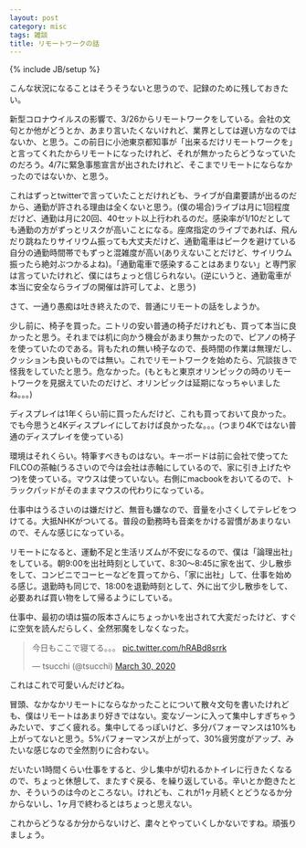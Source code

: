 ```yaml
---
layout: post
category: misc
tags: 雑談
title: リモートワークの話
---
```

{% include JB/setup %}

こんな状況になることはそうそうないと思うので、記録のために残しておきたい。

新型コロナウイルスの影響で、3/26からリモートワークをしている。会社の文句とか他がどうとか、あまり言いたくないけれど、業界としては遅い方なのではないか、と思う。この前日に小池東京都知事が「出来るだけリモートワークを」と言ってくれたからリモートになったけれど、それが無かったらどうなっていたのだろう。4/7に緊急事態宣言が出されたけれど、そこまでリモートにならなかったのではないか、と思う。

これはずっとtwitterで言っていたことだけれども、ライブが自粛要請が出るのだから、通勤が許される理由は全くないと思う。(僕の場合)ライブは月に1回程度だけど、通勤は月に20回、40セット以上行われるのだ。感染率が1/10だとしても通勤の方がずっとリスクが高いことになる。座席指定のライブであれば、飛んだり跳ねたりサイリウム振っても大丈夫だけど、通勤電車はピークを避けている自分の通勤時間帯でもずっと混雑度が高い(ありえないことだけど、サイリウム振ったら絶対ぶつかるよね)。「通勤電車で感染することはあまりない」と専門家は言っていたけれど、僕にはちょっと信じられない。(逆にいうと、通勤電車が本当に安全ならライブの開催は許可してよ、と思う)

さて、一通り愚痴は吐き終えたので、普通にリモートの話をしようか。

少し前に、椅子を買った。ニトリの安い普通の椅子だけれども、買って本当に良かったと思う。それまでは机に向かう機会があまり無かったので、ピアノの椅子を使っていたのである。背もたれの無い椅子なので、長時間の作業は無理だし、クッションも良いものでは無い。これでリモートワークを始めたら、冗談抜きで怪我をしていたと思う。危なかった。(もともと東京オリンピックの時のリモートワークを見据えていたのだけど、オリンピックは延期になっちゃいましたね。。。)

ディスプレイは1年くらい前に買ったんだけど、これも買っておいて良かった。でも今思うと4Kディスプレイにしておけば良かったな。。。(つまり4Kではない普通のディスプレイを使っている)

環境はそれくらい。特筆すべきものはない。キーボードは前に会社で使ってたFILCOの茶軸(うるさいので今は会社は赤軸にしているので、家に引き上げたやつ)を使っている。マウスは使っていない。右側にmacbookをおいてるので、トラックパッドがそのままマウスの代わりになっている。

仕事中はうるさいのは嫌だけど、無音も嫌なので、音量を小さくしてテレビをつけてる。大抵NHKがついてる。普段の勤務時も音楽をかける習慣があまりないので、そんな感じになっている。

リモートになると、運動不足と生活リズムが不安になるので、僕は「論理出社」をしている。朝9:00を出社時刻としていて、8:30〜8:45に家を出て、少し散歩をして、コンビニでコーヒーなどを買ってから、「家に出社」して、仕事を始める感じ。退勤時も同じで、18:00を退勤時刻として、外に出て少し散歩をして、必要あれば買い物をして帰るようにしている。

仕事中、最初の頃は猫の阪本さんにちょっかいを出されて大変だったけど、すぐに空気を読んだらしく、全然邪魔をしなくなった。

<blockquote class="twitter-tweet"><p lang="ja" dir="ltr">今日もここで寝てる。。。 <a href="https://t.co/hRABd8srrk">pic.twitter.com/hRABd8srrk</a></p>&mdash; tsucchi (@tsucchi) <a href="https://twitter.com/tsucchi/status/1244422682357182464?ref_src=twsrc%5Etfw">March 30, 2020</a></blockquote> <script async src="https://platform.twitter.com/widgets.js" charset="utf-8"></script>

これはこれで可愛いんだけどね。

冒頭、なかなかリモートにならなかったことについて散々文句を書いたけれども、僕はリモートはあまり好きではない。変なゾーンに入って集中しすぎちゃうみたいで、すごく疲れる。集中してるっぽいけど、多分パフォーマンスは10%も上がってないと思う。5%パフォーマンスが上がって、30%疲労度がアップ、みたいな感じなので全然割りに合わない。

だいたい1時間くらい仕事をすると、少し集中が切れるかトイレに行きたくなるので、ちょっと休憩して、またすぐ戻る、を繰り返している。辛いとか飽きたとか、そういうのは今のところない。けれども、これが1ヶ月続くとどうなるか分からないし、1ヶ月で終わるとはちょっと思えない。

これからどうなるか分からないけど、粛々とやっていくしかないですね。頑張りましょう。
